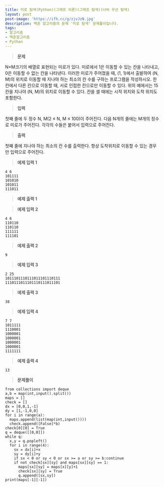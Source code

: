 ```yaml
---
title: 미로 탐색(Python)(그래프 이론)(그래프 탐색)(너비 우선 탐색)
layout: post
post-image: 'https://ifh.cc/g/zjvJzN.jpg'
description: 백준 알고리즘의 문제 '미로 탐색' 문제풀이입니다.
tags:
- 알고리즘
- 백준알고리즘
- Python
---
```



>**문제**

N×M크기의 배열로 표현되는 미로가 있다.
미로에서 1은 이동할 수 있는 칸을 나타내고, 0은 이동할 수 없는 칸을 나타낸다. 이러한 미로가 주어졌을 때, (1, 1)에서 출발하여 (N, M)의 위치로 이동할 때 지나야 하는 최소의 칸 수를 구하는 프로그램을 작성하시오. 한 칸에서 다른 칸으로 이동할 때, 서로 인접한 칸으로만 이동할 수 있다.
위의 예에서는 15칸을 지나야 (N, M)의 위치로 이동할 수 있다. 칸을 셀 때에는 시작 위치와 도착 위치도 포함한다.

>**입력**

첫째 줄에 두 정수 N, M(2 ≤ N, M ≤ 100)이 주어진다. 다음 N개의 줄에는 M개의 정수로 미로가 주어진다. 각각의 수들은 붙어서 입력으로 주어진다.

>**출력**

첫째 줄에 지나야 하는 최소의 칸 수를 출력한다. 항상 도착위치로 이동할 수 있는 경우만 입력으로 주어진다.

>**예제 입력 1**

	4 6
	101111
	101010
	101011
	111011

>**예제 출력 1**


>**예제 입력 2**

	4 6
	110110
	110110
	111111
	111101

>**예제 출력 2**

	9

>**예제 입력 3**

	2 25
	1011101110111011101110111
	1110111011101110111011101

>**예제 출력 3**

	38

>**예제 입력 4**

	7 7
	1011111
	1110001
	1000001
	1000001
	1000001
	1000001
	1111111

>**예제 출력 4**

	13

>**문제풀이**

	from collections import deque
	a,b = map(int,input().split())
	maps = []
	check = []
	dx = [0,0,1,-1]
	dy = [1,-1,0,0]
	for i in range(a):
	  maps.append(list(map(int,input())))
	  check.append([False]*b)
	check[0][0] = True
	q = deque([[0,0]])
	while q:
	  x,y = q.popleft()
	  for i in range(4):
	    sx = dx[i]+x
	    sy = dy[i]+y
	    if sx < 0 or sy < 0 or sx >= a or sy >= b:continue
	    if not check[sx][sy] and maps[sx][sy] == 1:
	      maps[sx][sy] = maps[x][y]+1
	      check[sx][sy] = True
	      q.append([sx,sy])
	print(maps[-1][-1])
	
